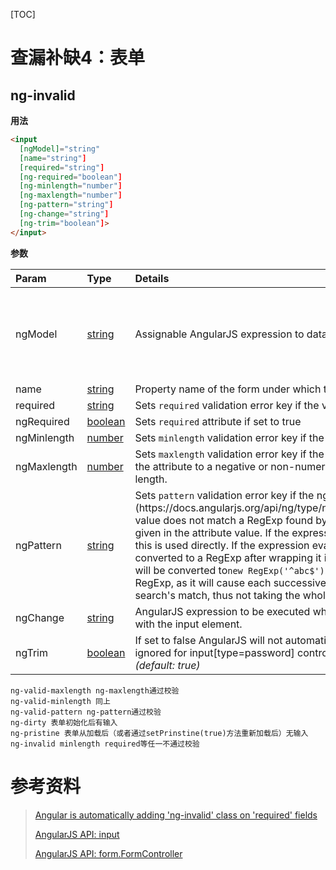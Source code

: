 [TOC]

# 查漏补缺4：表单

## ng-invalid

**用法**

```html
<input
  [ngModel]="string"
  [name="string"]
  [required="string"]
  [ng-required="boolean"]
  [ng-minlength="number"]
  [ng-maxlength="number"]
  [ng-pattern="string"]
  [ng-change="string"]
  [ng-trim="boolean"]>
</input>
```

**参数**

| Param       | Type                                   | Details                                                      |              |
| :---------- | :------------------------------------- | :----------------------------------------------------------- | ------------ |
| ngModel     | [string](https://docs.angularjs.org/)  | Assignable AngularJS expression to data-bind to.             | 数据绑定的值 |
| name        | [string](https://docs.angularjs.org/)  | Property name of the form under which the control is published. |              |
| required    | [string](https://docs.angularjs.org/)  | Sets `required` validation error key if the value is not entered. |              |
| ngRequired  | [boolean](https://docs.angularjs.org/) | Sets `required` attribute if set to true                     |              |
| ngMinlength | [number](https://docs.angularjs.org/)  | Sets `minlength` validation error key if the value is shorter than minlength. |              |
| ngMaxlength | [number](https://docs.angularjs.org/)  | Sets `maxlength` validation error key if the value is longer than maxlength. Setting the attribute to a negative or non-numeric value, allows view values of any length. |              |
| ngPattern   | [string](https://docs.angularjs.org/)  | Sets `pattern` validation error key if the ngModel [$viewValue](https://docs.angularjs.org/api/ng/type/ngModel.NgModelController#$viewValue) value does not match a RegExp found by evaluating the AngularJS expression given in the attribute value. If the expression evaluates to a RegExp object, then this is used directly. If the expression evaluates to a string, then it will be converted to a RegExp after wrapping it in `^` and `$` characters. For instance, `"abc"` will be converted to`new RegExp('^abc$')`. **Note:** Avoid using the `g` flag on the RegExp, as it will cause each successive search to start at the index of the last search's match, thus not taking the whole input value into account. |              |
| ngChange    | [string](https://docs.angularjs.org/)  | AngularJS expression to be executed when input changes due to user interaction with the input element. |              |
| ngTrim      | [boolean](https://docs.angularjs.org/) | If set to false AngularJS will not automatically trim the input. This parameter is ignored for input[type=password] controls, which will never trim the input.*(default: true)* |              |

```
ng-valid-maxlength ng-maxlength通过校验
ng-valid-minlength 同上
ng-valid-pattern ng-pattern通过校验
ng-dirty 表单初始化后有输入
ng-pristine 表单从加载后（或者通过setPrinstine(true)方法重新加载后）无输入
ng-invalid minlength required等任一不通过校验
```



# 参考资料

> [Angular is automatically adding 'ng-invalid' class on 'required' fields](https://stackoverflow.com/questions/22443487/angular-is-automatically-adding-ng-invalid-class-on-required-fields)
>
> [AngularJS API: input](https://docs.angularjs.org/api/ng/directive/input)
>
> [AngularJS API: form.FormController](https://docs.angularjs.org/api/ng/type/form.FormController)